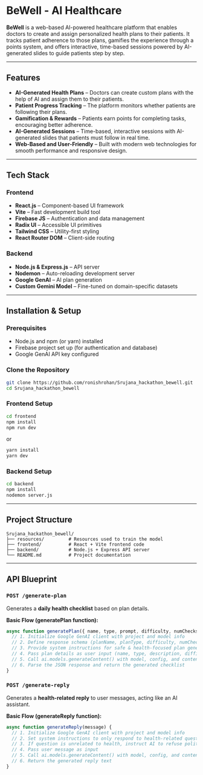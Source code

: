 # BeWell - AI Healthcare

**BeWell** is a web-based AI-powered healthcare platform that enables doctors to create and assign personalized health plans to their patients. It tracks patient adherence to those plans, gamifies the experience through a points system, and offers interactive, time-based sessions powered by AI-generated slides to guide patients step by step.

---

## Features

* **AI-Generated Health Plans** – Doctors can create custom plans with the help of AI and assign them to their patients.
* **Patient Progress Tracking** – The platform monitors whether patients are following their plans.
* **Gamification & Rewards** – Patients earn points for completing tasks, encouraging better adherence.
* **AI-Generated Sessions** – Time-based, interactive sessions with AI-generated slides that patients must follow in real time.
* **Web-Based and User-Friendly** – Built with modern web technologies for smooth performance and responsive design.

---

## Tech Stack

### Frontend

* **React.js** – Component-based UI framework
* **Vite** – Fast development build tool
* **Firebase JS** – Authentication and data management
* **Radix UI** – Accessible UI primitives
* **Tailwind CSS** – Utility-first styling
* **React Router DOM** – Client-side routing

### Backend

* **Node.js & Express.js** – API server
* **Nodemon** – Auto-reloading development server
* **Google GenAI** – AI plan generation
* **Custom Gemini Model** – Fine-tuned on domain-specific datasets

---

## Installation & Setup

### Prerequisites

* Node.js and npm (or yarn) installed
* Firebase project set up (for authentication and database)
* Google GenAI API key configured

### Clone the Repository

```bash
git clone https://github.com/ronishrohan/Srujana_hackathon_bewell.git
cd Srujana_hackathon_bewell
```

### Frontend Setup

```bash
cd frontend
npm install
npm run dev
```

or

```bash
yarn install
yarn dev
```

### Backend Setup

```bash
cd backend
npm install
nodemon server.js
```

---

## Project Structure

```
Srujana_hackathon_bewell/
├── resources/         # Resources used to train the model
├── frontend/          # React + Vite frontend code
├── backend/           # Node.js + Express API server
└── README.md          # Project documentation
```

---

## API Blueprint

### `POST /generate-plan`

Generates a **daily health checklist** based on plan details.

**Basic Flow (generatePlan function):**

```js
async function generatePlan({ name, type, prompt, difficulty, numChecks }) {
  // 1. Initialize Google GenAI client with project and model info
  // 2. Define response schema (planName, planType, difficulty, numChecks, checklist[])
  // 3. Provide system instructions for safe & health-focused plan generation
  // 4. Pass plan details as user input (name, type, description, difficulty, numChecks)
  // 5. Call ai.models.generateContent() with model, config, and contents
  // 6. Parse the JSON response and return the generated checklist
}
```

### `POST /generate-reply`

Generates a **health-related reply** to user messages, acting like an AI assistant.

**Basic Flow (generateReply function):**

```js
async function generateReply(message) {
  // 1. Initialize Google GenAI client with project and model info
  // 2. Set system instructions to only respond to health-related questions
  // 3. If question is unrelated to health, instruct AI to refuse politely
  // 4. Pass user message as input
  // 5. Call ai.models.generateContent() with model, config, and contents
  // 6. Return the generated reply text
}
```
